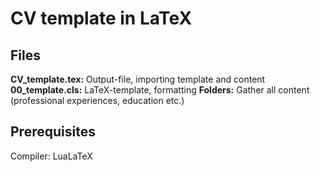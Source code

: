 # CV template in LaTeX

## Files
**CV_template.tex:** Output-file, importing template and content
**00_template.cls:** LaTeX-template, formatting
**Folders:** Gather all content (professional experiences, education etc.)

## Prerequisites
Compiler: LuaLaTeX

